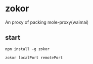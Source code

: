 # zokor
An proxy of packing mole-proxy(waimai)

## start

`npm install -g zokor`

`zokor localPort remotePort`
